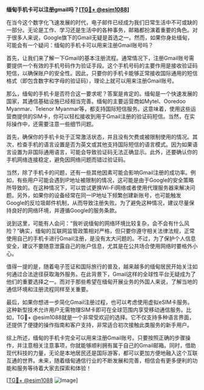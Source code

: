 **缅甸手机卡可以注册gmail吗？[[TG💪+ @esim1088](https://t.me/s/esim1088)]**

在当今这个数字化飞速发展的时代，电子邮件已经成为我们日常生活中不可或缺的一部分。无论是工作、学习还是生活中的各种事务，邮箱都扮演着重要的角色。对于很多人来说，Google旗下的Gmail无疑是首选之一。然而，如果你身处缅甸，可能会有一个疑问：缅甸的手机卡可以用来注册Gmail账号吗？

首先，让我们来了解一下Gmail的基本注册流程。通常情况下，注册Gmail账号需要提供一个有效的手机号码作为验证手段。这个手机号码的主要作用是接收验证码短信，以确保账户的安全性。因此，只要你的手机卡能够正常接收国际通用的短信格式（即包含数字和字母的验证码），理论上就可以用来注册Gmail账号。

那么，缅甸的手机卡是否符合这一要求呢？答案是肯定的。缅甸是一个快速发展的国家，其通信基础设施已经相当完善。缅甸的主要运营商如Mytel、Ooredoo Myanmar、Telenor Myanmar等，都支持国际短信服务。这意味着，使用这些运营商提供的SIM卡，你可以轻松接收到用于Gmail注册的验证码短信。当然，在实际操作中，还需要注意一些细节问题。

首先，确保你的手机卡处于正常激活状态，并且没有欠费或被限制使用的情况。其次，检查手机的语言设置是否为英文或其他支持国际短信的语言模式。因为如果语言设置为非国际通用语言，可能会导致验证码无法正确显示。此外，还要确认你的手机网络连接稳定，避免因网络问题而错过验证码。

当然，除了手机卡的问题，还有一些其他因素可能会影响Gmail注册的成功率。例如，有些用户可能会遇到IP地址被限制的情况，这可能是由于Google的安全策略所导致的。在这种情况下，可以尝试更换Wi-Fi网络或者使用代理服务器来解决问题。另外，如果你的设备经常在同一IP地址下频繁创建新账号，也可能触发Google的反垃圾邮件机制，从而导致注册失败。为了避免这种情况，建议尽量保持良好的网络环境，并遵循Google的服务条款。

说到这里，可能有人会问：“我听说缅甸的网络环境比较复杂，会不会有什么风险？”确实，缅甸的互联网监管政策相对严格，但只要你遵守相关法律法规，正常使用自己的手机卡进行Gmail注册，是没有太大问题的。不过，为了保护个人信息安全，建议不要随意泄露自己的账户信息，尤其是在公共场合使用网络时要格外小心。

值得一提的是，随着电子签证和国际旅行的普及，越来越多的缅甸居民开始关注如何通过合法途径获取海外服务。在此背景下，Gmail这样的全球性平台无疑成为了他们的重要选择之一。而对于那些希望在缅甸开展业务的外国人来说，了解当地的通信环境和注册流程同样至关重要。

最后，如果你想进一步简化Gmail注册过程，也可以考虑使用虚拟eSIM卡服务。这种新型技术允许用户无需物理SIM卡即可在全球范围内享受移动通信服务。比如，TG💪+ @esim1088就是一个非常受欢迎的选择。它不仅支持多种语言界面，还提供了便捷的操作指南和客户支持，非常适合初次接触此类服务的新手用户。

综上所述，缅甸的手机卡完全可以用来注册Gmail账号。只要按照正确的步骤操作，并注意相关注意事项，你就能够顺利拥有属于自己的Gmail邮箱。同时，借助现代科技的力量，无论是本地居民还是国际游客，都可以更加方便地融入这个互联互通的世界。未来，随着缅甸通信行业的不断发展和完善，相信会有更多便利的功能和服务等待着大家去探索和体验！

[[TG💪+ @esim1088](https://t.me/s/esim1088) ![Image](https://i.postimg.cc/4NQfJmqS/Snipaste-2025-05-13-00-14-12.png)]